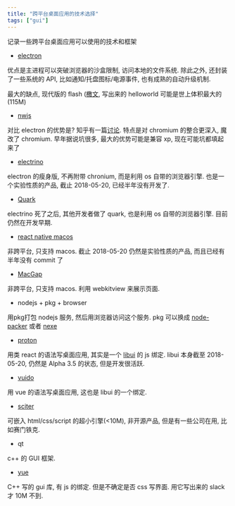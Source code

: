 ```yaml
---
title: "跨平台桌面应用的技术选择"
tags: ["gui"]
---
```




记录一些跨平台桌面应用可以使用的技术和框架


<!--more-->

- [electron](https://electronjs.org/)

优点是主进程可以突破浏览器的沙盒限制, 访问本地的文件系统. 除此之外, 还封装了一些系统的 API, 比如通知/托盘图标/电源事件, 也有成熟的自动升级机制.

最大的缺点, 现代版的 flash ([檄文](http://josephg.com/blog/electron-is-flash-for-the-desktop/), 写出来的 helloworld 可能是世上体积最大的(115M)

- [nwjs](https://nwjs.io/)

对比 electron 的优势是? 知乎有一篇[讨论](https://www.zhihu.com/question/38854224). 特点是对 chromium 的整合更深入, 魔改了 chromium. 早年据说坑很多, 最大的优势可能是兼容 xp, 现在可能坑都填起来了

- [electrino](https://github.com/pojala/electrino)

electron 的瘦身版, 不再附带 chronium, 而是利用 os 自带的浏览器引擎. 也是一个实验性质的产品, 截止 2018-05-20, 已经半年没有开发了.

- [Quark](https://github.com/jscherer92/Quark)

electrino 死了之后, 其他开发者做了 quark, 也是利用 os 自带的浏览器引擎. 目前仍然在开发早期.

- [react native macos](https://github.com/ptmt/react-native-macos)

非跨平台, 只支持 macos. 截止 2018-05-20 仍然是实验性质的产品, 而且已经有半年没有 commit 了

- [MacGap](http://macgapproject.github.io/)

非跨平台, 只支持 macos. 利用 webkitview 来展示页面.

- nodejs + pkg + browser

用pkg打包 nodejs 服务, 然后用浏览器访问这个服务. pkg 可以换成 [node-packer](https://github.com/pmq20/node-packer) 或者 [nexe](https://github.com/nexe/nexe/)

- [proton](https://github.com/kusti8/proton-native)

用类 react 的语法写桌面应用, 其实是一个 [libui](https://github.com/andlabs/libui/) 的 js 绑定. libui 本身截至 2018-05-20, 仍然是 Alpha 3.5 的状态, 但是开发很活跃.

- [vuido](https://github.com/mimecorg/vuido)

用 vue 的语法写桌面应用, 这也是 libui 的一个绑定.

- [sciter](https://sciter.com/)

可嵌入 html/css/script 的超小引擎(<10M), 非开源产品, 但是有一些公司在用, 比如赛门铁克.

- qt

c++ 的 GUI 框架.

- [yue](https://github.com/yue/yue)

C++ 写的 gui 库, 有 js 的绑定. 但是不确定是否 css 写界面. 用它写出来的 slack 才 10M 不到.

